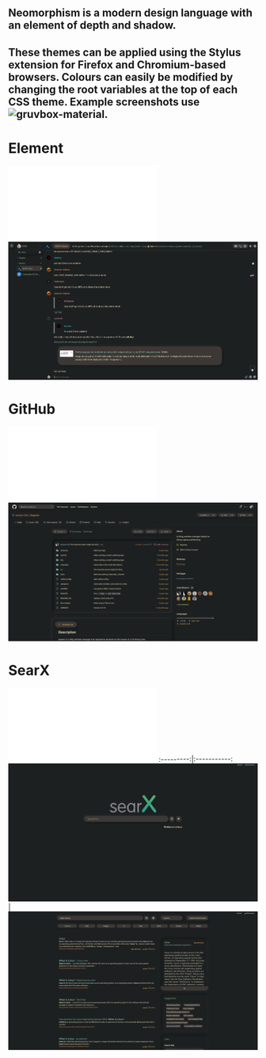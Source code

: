 ## Neomorphism is a modern design language with an element of depth and shadow.
These themes can be applied using the **Stylus** extension for Firefox and Chromium-based browsers. Colours can easily be modified by changing the root variables at the top of each CSS theme. Example screenshots use ![gruvbox-material](https://github.com/sainnhe/gruvbox-material).
---
# Element
![CSS](element/element.css)
![Screenshot](element/screenshot.png)

# GitHub
![CSS](github/github.css)
![Screenshot](github/screenshot.png)

# SearX
![CSS](searx/searx.css)
:---------:|:-----------:
![Screenshot](searx/screenshot.png) | ![Screenshot2](searx/screenshot2.png)
